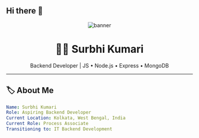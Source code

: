 ## Hi there 👋

<!--
**Surbhi-0204/Surbhi-0204** is a ✨ _special_ ✨ repository because its `README.md` (this file) appears on your GitHub profile.

Here are some ideas to get you started:

- 🔭 I’m currently working on ...
- 🌱 I’m currently learning ...
- 👯 I’m looking to collaborate on ...
- 🤔 I’m looking for help with ...
- 💬 Ask me about ...
- 📫 How to reach me: ...
- 😄 Pronouns: ...
- ⚡ Fun fact: ...
-->
<!-- Banner -->
<p align="center">
  <img src="https://capsule-render.vercel.app/api?text=Hi%2C%20I%27m%20Surbhi%20🚀&animation=fadeIn&type=waving&color=gradient&height=120" alt="banner"/>
</p>

<h1 align="center">👩‍💻 Surbhi Kumari</h1>
<p align="center">Backend Developer | JS • Node.js • Express • MongoDB</p>

---

## 🏷️ About Me

```yaml
Name: Surbhi Kumari
Role: Aspiring Backend Developer
Current Location: Kolkata, West Bengal, India
Current Role: Process Associate
Transitioning to: IT Backend Development
